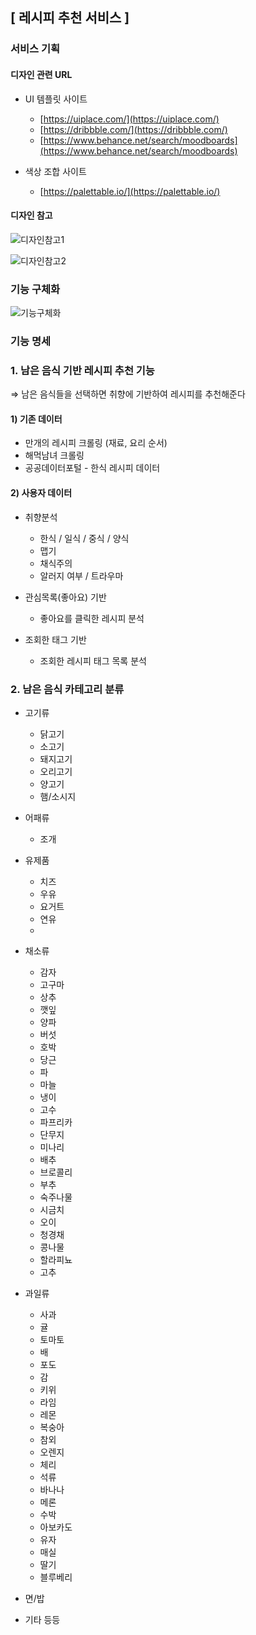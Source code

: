 ## [ 레시피 추천 서비스 ]

### 서비스 기획

#### 디자인 관련 URL

- UI 템플릿 사이트
    - [https://uiplace.com/](https://uiplace.com/)
    - [https://dribbble.com/](https://dribbble.com/)
    - [https://www.behance.net/search/moodboards](https://www.behance.net/search/moodboards)

- 색상 조합 사이트
    - [https://palettable.io/](https://palettable.io/)

#### 디자인 참고

![디자인참고1](/uploads/25403e0f6eeb11cbd53bc61f2e484498/디자인참고1.png)

![디자인참고2](/uploads/6619fc119d55d1b567f3ff146e0585b0/디자인참고2.png)


### 기능 구체화

![기능구체화](/uploads/342a7b30146e6fc7d6411876f9822072/기능구체화.png)


### 기능 명세

### 1. 남은 음식 기반 레시피 추천 기능

⇒ 남은 음식들을 선택하면 취향에 기반하여 레시피를 추천해준다

#### 1) 기존 데이터

- 만개의 레시피 크롤링 (재료, 요리 순서)
- 해먹남녀 크롤링
- 공공데이터포털 - 한식 레시피 데이터

#### 2) 사용자  데이터

- 취향분석
    - 한식 / 일식 / 중식 / 양식
    - 맵기
    - 채식주의
    - 알러지 여부 / 트라우마

- 관심목록(좋아요) 기반
    - 좋아요를 클릭한 레시피 분석

- 조회한 태그 기반
    - 조회한 레시피 태그 목록 분석

### 2. 남은 음식 카테고리 분류

- 고기류
    - 닭고기
    - 소고기
    - 돼지고기
    - 오리고기
    - 양고기
    - 햄/소시지

- 어패류
    - 조개
- 유제품
    - 치즈
    - 우유
    - 요거트
    - 연유
    -

- 채소류
    - 감자
    - 고구마
    - 상추
    - 깻잎
    - 양파
    - 버섯
    - 호박
    - 당근
    - 파
    - 마늘
    - 냉이
    - 고수
    - 파프리카
    - 단무지
    - 미나리
    - 배추
    - 브로콜리
    - 부추
    - 숙주나물
    - 시금치
    - 오이
    - 청경채
    - 콩나물
    - 할라피뇨
    - 고추

- 과일류
    - 사과
    - 귤
    - 토마토
    - 배
    - 포도
    - 감
    - 키위
    - 라임
    - 레몬
    - 복숭아
    - 참외
    - 오렌지
    - 체리
    - 석류
    - 바나나
    - 메론
    - 수박
    - 아보카도
    - 유자
    - 매실
    - 딸기
    - 블루베리

- 면/밥

- 기타 등등
